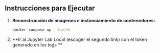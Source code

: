## Instrucciones para Ejecutar

1. **Reconstrucción de imágenes e instanciamiento de contenedores:**

   ```bash
   docker-compose up --build

2. **Ir al Jupyter Lab Local (escoger el segundo link) con el token generado en los logs **